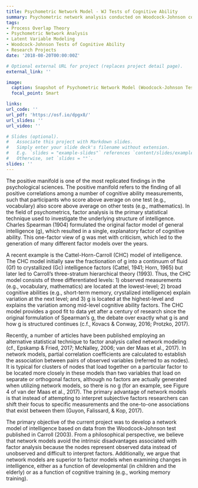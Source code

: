 ```yaml
---
title: Psychometric Network Model - WJ Tests of Cognitive Ability
summary: Psychometric network analysis conducted on Woodcock-Johnson cognitive ability test battery presented for the Association of Psychological Science Conference in 2018. 
tags:
- Process Overlap Theory
- Psychometric Network Analysis
- Latent Variable Modeling
- Woodcock-Johnson Tests of Cognitive Ability
- Research Projects
date: '2018-08-20T00:00:00Z'

# Optional external URL for project (replaces project detail page).
external_link: ''

image:
  caption: Snapshot of Psychometric Network Model (Woodcock-Johnson Tests of Cognitive Ability)
  focal_point: Smart

links:
url_code: ''
url_pdf: 'https://osf.io/dpgx8/'
url_slides: ''
url_video: ''

# Slides (optional).
#   Associate this project with Markdown slides.
#   Simply enter your slide deck's filename without extension.
#   E.g. `slides = "example-slides"` references `content/slides/example-slides.md`.
#   Otherwise, set `slides = ""`.
slides: ''
---
```


The positive manifold is one of the most replicated findings in the psychological sciences. The positive manifold refers to the finding of all positive correlations among a number of cognitive ability measurements, such that participants who score above average on one test (e.g., vocabulary) also score above average on other tests (e.g., mathematics).  In the field of psychometrics, factor analysis is the primary statistical technique used to investigate the underlying structure of intelligence.  Charles Spearman (1904) formulated the original factor model of general intelligence (g), which resulted in a single, explanatory factor of cognitive ability.  This one-factor view of g was met with criticism, which led to the generation of many different factor models over the years.

A recent example is the Cattel-Horn-Carroll (CHC) model of intelligence.  The CHC model initially saw the fractionation of g into a continuum of fluid (Gf) to crystallized (Gc) intelligence factors (Cattel, 1941; Horn, 1965) but later led to Carroll’s three-stratum hierarchical theory (1993).  Thus, the CHC model consists of three differentiated levels: 1) observed measurements (e.g., vocabulary, mathematics) are located at the lowest-level; 2) broad cognitive abilities (e.g., short-term memory, crystalized intelligence) explain variation at the next level; and 3) g is located at the highest-level and explains the variation among mid-level cognitive ability factors.  The CHC model provides a good fit to data yet after a century of research since the original formulation of Spearman’s g, the debate over exactly what g is and how g is structured continues (c.f., Kovacs & Conway, 2016; Protzko, 2017).

Recently, a number of articles have been published employing an alternative statistical technique to factor analysis called network modeling (cf., Epskamp & Fried, 2017; McNalley, 2006; van der Maas et al., 2017).  In network models, partial correlation coefficients are calculated to establish the association between pairs of observed variables (referred to as nodes).  It is typical for clusters of nodes that load together on a particular factor to be located more closely in these models than two variables that load on separate or orthogonal factors, although no factors are actually generated when utilizing network models, so there is no g (for an example, see Figure 4 of van der Maas et al., 2017).  The primary advantage of network models is that instead of attempting to interpret subjective factors researchers can shift their focus to specific measurements and the one-to-one associations that exist between them (Guyon, Falissard, & Kop, 2017).  

The primary objective of the current project was to develop a network model of intelligence based on data from the Woodcock-Johnson test published in Carroll (2003).  From a philosophical perspective, we believe that network models avoid the intrinsic disadvantages associated with factor analysis because the nodes represent observed data instead of unobserved and difficult to interpret factors.  Additionally, we argue that network models are superior to factor models when examining changes in intelligence, either as a function of developmental (in children and the elderly) or as a function of cognitive training (e.g., working memory training).
